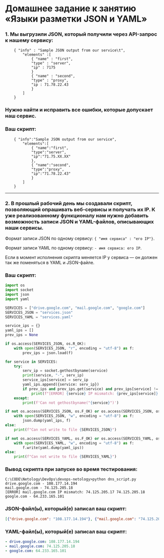 # Домашнее задание к занятию «Языки разметки JSON и YAML»

### 1. Мы выгрузили JSON, который получили через API-запрос к нашему сервису:

```
    { "info" : "Sample JSON output from our service\t",
        "elements" :[
            { "name" : "first",
            "type" : "server",
            "ip" : 7175 
            }
            { "name" : "second",
            "type" : "proxy",
            "ip : 71.78.22.43
            }
        ]
    }
```
###  Нужно найти и исправить все ошибки, которые допускает наш сервис.

### Ваш скрипт:

```
    { "info":"Sample JSON output from our service",
        "elements":[
            { "name":"first",
            "type":"server",
            "ip":"71.75.XX.XX"
            },
            { "name":"second",
            "type":"proxy",
            "ip":"71.78.22.43"
            }
        ]
    }
```

---

### 2. В прошлый рабочий день мы создавали скрипт, позволяющий опрашивать веб-сервисы и получать их IP. К уже реализованному функционалу нам нужно добавить возможность записи JSON и YAML-файлов, описывающих наши сервисы. 

Формат записи JSON по одному сервису: `{ "имя сервиса" : "его IP"}`. 

Формат записи YAML по одному сервису: `- имя сервиса: его IP`. 

Если в момент исполнения скрипта меняется IP у сервиса — он должен так же поменяться в YAML и JSON-файле.

### Ваш скрипт:

```python
import os
import socket
import json
import yaml

SERVICES = ["drive.google.com", "mail.google.com", "google.com"]
SERVICES_JSON = "services.json"
SERVICES_YAML = "services.yaml"

service_ips = {}
yaml_ips = []
prev_ips = None

if os.access(SERVICES_JSON, os.R_OK):
    with open(SERVICES_JSON, "r", encoding = "utf-8") as f:
        prev_ips = json.load(f)

for service in SERVICES:
    try:
        serv_ip = socket.gethostbyname(service)
        print(service, "-", serv_ip)
        service_ips[service] = serv_ip
        yaml_ips.append({service: serv_ip})
        if prev_ips and prev_ips.get(service) and prev_ips[service] != service_ips[service]:
            print(f"[ERROR] {service} IP mismatch: {prev_ips[service]} {service_ips[service]}")
    except:
        print(f'Can not gethostbyname("{service}")')

if not os.access(SERVICES_JSON, os.F_OK) or os.access(SERVICES_JSON, os.W_OK):
    with open(SERVICES_JSON, "w", encoding = "utf-8") as f:
        json.dump(yaml_ips, f)
else:
    print(f"Can not write to file {SERVICES_JSON}")

if not os.access(SERVICES_YAML, os.F_OK) or os.access(SERVICES_YAML, os.W_OK):
    with open(SERVICES_YAML, "w", encoding = "utf-8") as f:
        f.write(yaml.dump(yaml_ips))
else:
    print(f"Can not write to file {SERVICES_YAML}")
```

### Вывод скрипта при запуске во время тестирования:

```
C:\CODE\Netology\DevOps\devops-netology>python dns_script.py
drive.google.com - 108.177.14.194
mail.google.com - 74.125.205.18
[ERROR] mail.google.com IP mismatch: 74.125.205.17 74.125.205.18
google.com - 64.233.165.101
```

### JSON-файл(ы), который(е) записал ваш скрипт:

```json
[{"drive.google.com": "108.177.14.194"}, {"mail.google.com": "74.125.205.18"}, {"google.com": "64.233.165.101"}]
```

### YAML-файл(ы), который(е) записал ваш скрипт:

```yaml
- drive.google.com: 108.177.14.194
- mail.google.com: 74.125.205.18
- google.com: 64.233.165.101
```
